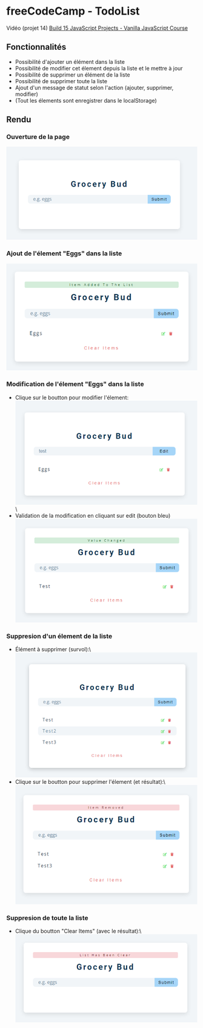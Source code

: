 # freeCodeCamp - TodoList

Vidéo (projet 14) [Build 15 JavaScript Projects - Vanilla JavaScript Course](https://www.youtube.com/watch?v=3PHXvlpOkf4)

## Fonctionnalités

-   Possibilité d'ajouter un élément dans la liste
-   Possibilité de modifier cet élement depuis la liste et le mettre à jour
-   Possibilité de supprimer un élément de la liste
-   Possibilité de supprimer toute la liste
-   Ajout d'un message de statut selon l'action (ajouter, supprimer, modifier)
-   (Tout les élements sont enregistrer dans le localStorage)

## Rendu

### Ouverture de la page

![Ouverture de la page](result/home.png)

### Ajout de l'élement "Eggs" dans la liste

![Image de l'ajout de l'élement eggs dans la liste](result/adding-eggs-to-list.png)

### Modification de l'élement "Eggs" dans la liste

-   Clique sur le boutton pour modifier l'élement: ![Image de la modification de l'élement eggs dans la liste](result/click-edit-button.png)\
-   Validation de la modification en cliquant sur edit (bouton bleu) ![Image de la modification de l'élement eggs dans la liste](result/validate-edit-value.png)

### Suppresion d'un élement de la liste

-   Élément à supprimer (survol):\ ![Image de l'item à supprimer](result/item-for-delete.png)
-   Clique sur le boutton pour supprimer l'élement (et résultat):\ ![Image de l'item supprimé](result/item-deleted.png)

### Suppresion de toute la liste

-   Clique du boutton "Clear Items" (avec le résultat):\ ![Image de la liste supprimé](result/clear-list.png)
